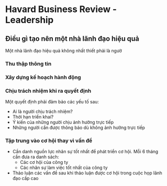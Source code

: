 # Havard Business Review - Leadership

## Điều gì tạo nên một nhà lãnh đạo hiệu quả

Một nhà lãnh đạo hiệu quả không nhất thiết phải là ngườ

### Thu thập thông tin

### Xây dựng kế hoạch hành động

### Chịu trách nhiệm khi ra quyết định

Một quyết định phải đảm bảo các yếu tố sau:

- Ai là người chịu trách nhiệm?
- Thời hạn triển khai?
- Ý kiến của những người chịu ảnh hưởng trực tiếp
- Những người cần được thông báo dù không ảnh hưởng trực tiếp

### Tập trung vào cơ hội thay vì vấn đề

- Cần danh nguồn lực nhân sự tốt nhất để phát triển cơ hội. Mỗi 6 tháng cần đưa ra danh sách:
    - Các cơ hội của công ty
    - Các nhân sự làm việc tốt nhất của công ty
- Thảo luận các vấn đề sau khi thảo luận được cơ hội trong cuộc họp lãnh đạo cấp cao
